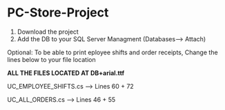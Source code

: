 # PC-Store-Project

1. Download the project
2. Add the DB to your SQL Server Managment (Databases--> Attach)

Optional:
To be able to print eployee shifts and order receipts, Change the lines below to your file location 

**ALL THE FILES LOCATED AT DB+arial.ttf**

UC_EMPLOYEE_SHIFTS.cs --> Lines 60 + 72 

UC_ALL_ORDERS.cs --> Lines 46 + 55
